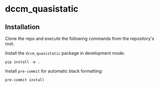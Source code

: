 # dccm_quasistatic

## Installation

Clone the repo and execute the following commands from the repository's root.

Install the `dccm_quasistatic` package in development mode:
```
pip install -e .
```

Install `pre-commit` for automatic black formatting:
```
pre-commit install
```
